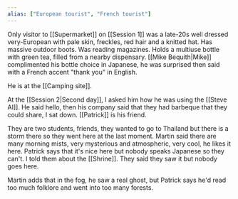 ```yaml
---
alias: ["European tourist", "French tourist"]
---
```


Only visitor to [[Supermarket]] on [[Session 1]] was a late-20s well dressed very-European with pale skin, freckles, red hair and a knitted hat. Has massive outdoor boots. Was reading magazines. Holds a multiuse bottle with green tea, filled from a nearby dispensary.
[[Mike Bequith|Mike]] complimented his bottle choice in Japanese, he was surprised then said with a French accent "thank you" in English.

He is at the [[Camping site]].

At the [[Session 2|Second day]], I asked him how he was using the [[Steve AI]]. He said hello, then his company said that they had barbeque that they could share, I sat down. 
[[Patrick]] is his friend.

They are two students, friends, they wanted to go to Thailand but there is a storm there so they went here at the last moment. Martin said there are many morning mists, very mysterious and atmospheric, very cool, he likes it here. Patrick says that it's nice here but nobody speaks Japanese so they can't. I told them about the [[Shrine]]. They said they saw it but nobody goes here.

Martin adds that in the fog, he saw a real ghost, but Patrick says he'd read too much folklore and went into too many forests.

